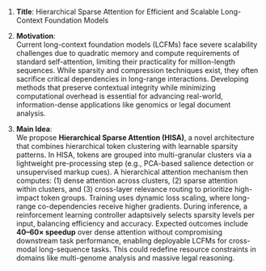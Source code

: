 1. **Title**: Hierarchical Sparse Attention for Efficient and Scalable Long-Context Foundation Models  

2. **Motivation**:  
Current long-context foundation models (LCFMs) face severe scalability challenges due to quadratic memory and compute requirements of standard self-attention, limiting their practicality for million-length sequences. While sparsity and compression techniques exist, they often sacrifice critical dependencies in long-range interactions. Developing methods that preserve contextual integrity while minimizing computational overhead is essential for advancing real-world, information-dense applications like genomics or legal document analysis.  

3. **Main Idea**:  
We propose **Hierarchical Sparse Attention (HISA)**, a novel architecture that combines hierarchical token clustering with learnable sparsity patterns. In HISA, tokens are grouped into multi-granular clusters via a lightweight pre-processing step (e.g., PCA-based salience detection or unsupervised markup cues). A hierarchical attention mechanism then computes: (1) dense attention across clusters, (2) sparse attention within clusters, and (3) cross-layer relevance routing to prioritize high-impact token groups. Training uses dynamic loss scaling, where long-range co-dependencies receive higher gradients. During inference, a reinforcement learning controller adaptsively selects sparsity levels per input, balancing efficiency and accuracy. Expected outcomes include **40–60× speedup** over dense attention without compromising downstream task performance, enabling deployable LCFMs for cross-modal long-sequence tasks. This could redefine resource constraints in domains like multi-genome analysis and massive legal reasoning.